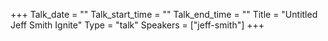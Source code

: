 +++
Talk_date = ""
Talk_start_time = ""
Talk_end_time = ""
Title = "Untitled Jeff Smith Ignite"
Type = "talk"
Speakers = ["jeff-smith"]
+++


